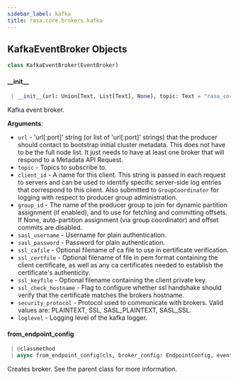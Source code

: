 ```yaml
---
sidebar_label: kafka
title: rasa.core.brokers.kafka
---
```


## KafkaEventBroker Objects

```python
class KafkaEventBroker(EventBroker)
```

#### \_\_init\_\_

```python
 | __init__(url: Union[Text, List[Text], None], topic: Text = "rasa_core_events", client_id: Optional[Text] = None, sasl_username: Optional[Text] = None, sasl_password: Optional[Text] = None, ssl_cafile: Optional[Text] = None, ssl_certfile: Optional[Text] = None, ssl_keyfile: Optional[Text] = None, ssl_check_hostname: bool = False, security_protocol: Text = "SASL_PLAINTEXT", loglevel: Union[int, Text] = logging.ERROR, **kwargs: Any, ,) -> None
```

Kafka event broker.

**Arguments**:

- `url` - &#x27;url[:port]&#x27; string (or list of &#x27;url[:port]&#x27;
  strings) that the producer should contact to bootstrap initial
  cluster metadata. This does not have to be the full node list.
  It just needs to have at least one broker that will respond to a
  Metadata API Request.
- `topic` - Topics to subscribe to.
- `client_id` - A name for this client. This string is passed in each request
  to servers and can be used to identify specific server-side log entries
  that correspond to this client. Also submitted to `GroupCoordinator` for
  logging with respect to producer group administration.
- `group_id` - The name of the producer group to join for dynamic partition
  assignment (if enabled), and to use for fetching and committing offsets.
  If None, auto-partition assignment (via group coordinator) and offset
  commits are disabled.
- `sasl_username` - Username for plain authentication.
- `sasl_password` - Password for plain authentication.
- `ssl_cafile` - Optional filename of ca file to use in certificate
  verification.
- `ssl_certfile` - Optional filename of file in pem format containing
  the client certificate, as well as any ca certificates needed to
  establish the certificate&#x27;s authenticity.
- `ssl_keyfile` - Optional filename containing the client private key.
- `ssl_check_hostname` - Flag to configure whether ssl handshake
  should verify that the certificate matches the brokers hostname.
- `security_protocol` - Protocol used to communicate with brokers.
  Valid values are: PLAINTEXT, SSL, SASL_PLAINTEXT, SASL_SSL.
- `loglevel` - Logging level of the kafka logger.

#### from\_endpoint\_config

```python
 | @classmethod
 | async from_endpoint_config(cls, broker_config: EndpointConfig, event_loop: Optional[AbstractEventLoop] = None) -> Optional["KafkaEventBroker"]
```

Creates broker. See the parent class for more information.

